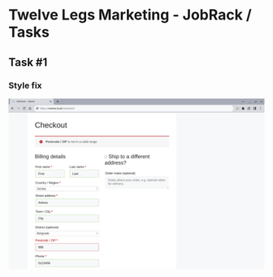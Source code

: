 # Twelve Legs Marketing - JobRack / Tasks
## Task #1
### Style fix
![alt text](https://raw.githubusercontent.com/stbeli/test/main/wp-content/plugins/woocommerce-postal-codes-validation/assets/img/Checkout.png?raw=true)

